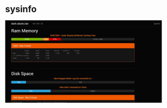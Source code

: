 sysinfo
=======

![alt text](https://raw.githubusercontent.com/caezsar/sysinfo/master/Screenshot.JPG "screenshot")
